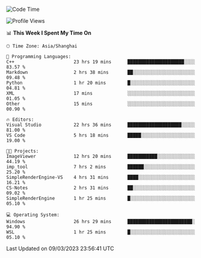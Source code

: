 <!--START_SECTION:waka-->
![Code Time](http://img.shields.io/badge/Code%20Time-750%20hrs%2018%20mins-blue)

![Profile Views](http://img.shields.io/badge/Profile%20Views-3-blue)

📊 **This Week I Spent My Time On** 

```text
🕑︎ Time Zone: Asia/Shanghai

💬 Programming Languages: 
C++                      23 hrs 19 mins      █████████████████████░░░░   83.57 % 
Markdown                 2 hrs 38 mins       ██░░░░░░░░░░░░░░░░░░░░░░░   09.48 % 
Python                   1 hr 20 mins        █░░░░░░░░░░░░░░░░░░░░░░░░   04.81 % 
XML                      17 mins             ░░░░░░░░░░░░░░░░░░░░░░░░░   01.05 % 
Other                    15 mins             ░░░░░░░░░░░░░░░░░░░░░░░░░   00.90 % 

🔥 Editors: 
Visual Studio            22 hrs 36 mins      ████████████████████░░░░░   81.00 % 
VS Code                  5 hrs 18 mins       █████░░░░░░░░░░░░░░░░░░░░   19.00 % 

🐱‍💻 Projects: 
ImageViewer              12 hrs 20 mins      ███████████░░░░░░░░░░░░░░   44.19 % 
imp_tool                 7 hrs 2 mins        ██████░░░░░░░░░░░░░░░░░░░   25.20 % 
SimpleRenderEngine-VS    4 hrs 31 mins       ████░░░░░░░░░░░░░░░░░░░░░   16.21 % 
CS-Notes                 2 hrs 31 mins       ██░░░░░░░░░░░░░░░░░░░░░░░   09.02 % 
SimpleRenderEngine       1 hr 25 mins        █░░░░░░░░░░░░░░░░░░░░░░░░   05.10 % 

💻 Operating System: 
Windows                  26 hrs 29 mins      ████████████████████████░   94.90 % 
WSL                      1 hr 25 mins        █░░░░░░░░░░░░░░░░░░░░░░░░   05.10 % 
```


 Last Updated on 09/03/2023 23:56:41 UTC
<!--END_SECTION:waka-->